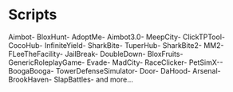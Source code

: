 # Scripts
  
Aimbot- BloxHunt-
AdoptMe- Aimbot3.0-  MeepCity-
  ClickTPTool-
  CocoHub-
  InfiniteYield-
  SharkBite-
  TuperHub-
  SharkBite2-
  MM2-
  FLeeTheFacility-
  JailBreak-
  DoubleDown-
  BloxFruits-
  GenericRoleplayGame-
  Evade-
  MadCity-
  RaceClicker-
  PetSimX--
  BoogaBooga-
  TowerDefenseSimulator-
  Door-
  DaHood-
  Arsenal-
  BrookHaven-
  SlapBattles-
  and more...
